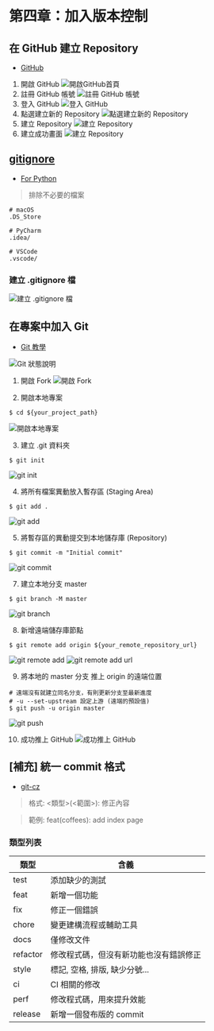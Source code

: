# 第四章：加入版本控制

## 在 GitHub 建立 Repository

- [GitHub](https://github.com/)


1. 開啟 GitHub
   ![開啟GitHub首頁](../images/CH4/4_1_1_開啟GitHub首頁.jpg)
2. 註冊 GitHub 帳號
   ![註冊 GitHub 帳號](../images/CH4/4_1_2_註冊GitHub帳號.jpg)
3. 登入 GitHub
   ![登入 GitHub](../images/CH4/4_1_3_登入GitHub.jpg)
4. 點選建立新的 Repository
   ![點選建立新的 Repository](../images/CH4/4_1_4_點選建立新的Repository.jpg)
5. 建立 Repository
   ![建立 Repository](../images/CH4/4_1_5_建立Repository.jpg)
6. 建立成功畫面
   ![建立 Repository](../images/CH4/4_1_6_建立成功畫面.jpg)

## [gitignore](https://github.com/github/gitignore)

- [For Python](https://raw.githubusercontent.com/github/gitignore/master/Python.gitignore)

> 排除不必要的檔案

```text
# macOS
.DS_Store

# PyCharm
.idea/

# VSCode
.vscode/
```

### 建立 .gitignore 檔

![建立 .gitignore 檔](../images/CH4/4_2_1_建立gitignore檔.jpg)

## 在專案中加入 Git

- [Git 教學](https://gitbook.tw/)

![Git 狀態說明](../images/CH4/4_3_1_Git狀態說明.jpg)

1. 開啟 Fork
![開啟 Fork](../images/CH4/4_3_2_開啟Fork.jpg)

2. 開啟本地專案

```shell
$ cd ${your_project_path}
```

![開啟本地專案](../images/CH4/4_3_3_開啟本地專案.jpg)

3. 建立 .git 資料夾

```shell
$ git init
```

![git init](../images/CH4/4_3_4_git_init.jpg)

4. 將所有檔案異動放入暫存區 (Staging Area)

```shell
$ git add .
```

![git add](../images/CH4/4_3_5_git_add.jpg)

5. 將暫存區的異動提交到本地儲存庫 (Repository)

```shell
$ git commit -m "Initial commit"
```

![git commit](../images/CH4/4_3_6_git_commit.jpg)

7. 建立本地分支 master

```shell
$ git branch -M master
```

![git branch](../images/CH4/4_3_7_git_branch.jpg)

8. 新增遠端儲存庫節點

```shell
$ git remote add origin ${your_remote_repository_url}
```

![git remote add](../images/CH4/4_3_8_git_remote_add.jpg)
![git remote add url](../images/CH4/4_3_9_git_remote_add_url.jpg)

9. 將本地的 master 分支 推上 origin 的遠端位置

```shell
# 遠端沒有就建立同名分支，有則更新分支至最新進度
# -u --set-upstream 設定上游 (遠端的預設值)
$ git push -u origin master
```

![git push](../images/CH4/4_3_10_git_push.jpg)

10. 成功推上 GitHub
   ![成功推上 GitHub](../images/CH4/4_3_11_成功推上GitHub.jpg)

## [補充] 統一 commit 格式

- [git-cz](https://github.com/streamich/git-cz)

> 格式: <類型>(<範圍>): 修正內容

> 範例: feat(coffees): add index page

### 類型列表

| 類型 | 含義 |
| --- | --- |
| test | 添加缺少的測試 |
| feat | 新增一個功能 |
| fix | 修正一個錯誤 |
| chore | 變更建構流程或輔助工具 |
| docs | 僅修改文件 |
| refactor | 修改程式碼，但沒有新功能也沒有錯誤修正 |
| style | 標記, 空格, 排版, 缺少分號... |
| ci | CI 相關的修改 |
| perf | 修改程式碼，用來提升效能 |
| release | 新增一個發布版的 commit |
